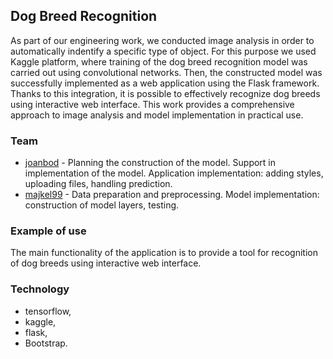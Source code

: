## Dog Breed Recognition
As part of our engineering work, we conducted image analysis in order to automatically indentify a specific type of object. For this purpose we used Kaggle
platform, where training of the dog breed recognition model was carried out using
convolutional networks. Then, the constructed model was successfully implemented
as a web application using the Flask framework. Thanks to this integration, it is possible to effectively recognize dog breeds using interactive web interface. This work
provides a comprehensive approach to image analysis and model implementation in
practical use.

### Team
- [joanbod](https://github.com/joanbod) - Planning the construction of the model. Support in implementation of the model. Application implementation: adding styles, uploading files, handling prediction.
- [majkel99](https://github.com/majkel99) - Data preparation and preprocessing. Model implementation: construction of model layers, testing.

### Example of use
The main functionality of the application is to provide a tool for recognition of dog breeds using interactive web interface.

### Technology
- tensorflow, 
- kaggle,
- flask,
- Bootstrap.
